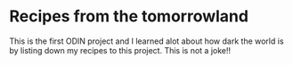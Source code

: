 # Recipes from the tomorrowland
This is the first ODIN project and I learned alot about how dark the world is by listing down my recipes to this project. This is not a joke!!